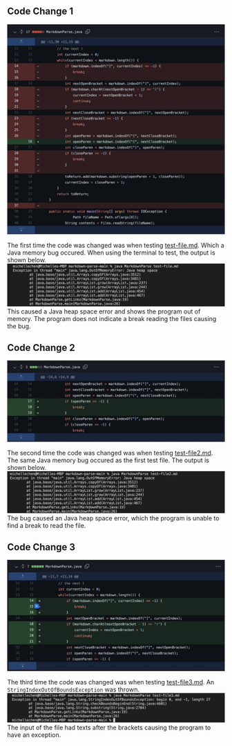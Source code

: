 ## Code Change 1
![Image](CodeChange1.jpg)

The first time the code was changed was when testing [test-file.md](https://github.com/Mchellei/markdown-parse/blob/bc1f8cfec85e6a63a52d54a223424dcd736bce99/test-file.md). Which a Java memory bug occured. When using the terminal to test, the output is shown below. ![Image](SymtomTestFile1.jpg) This caused a Java heap space error and shows the program out of memory. The program does not indicate a break reading the files causing the bug. 

## Code Change 2
![Image](CodeChange2.jpg)

The second time the code was changed was when testing [test-file2.md](https://github.com/Mchellei/markdown-parse/blob/bc1f8cfec85e6a63a52d54a223424dcd736bce99/test-file.md). The same Java memory bug occured as the first test file. The output is shown below. ![Image](SymptomTestFile2.jpg) The bug caused an Java heap space error, which the program is unable to find a break to read the file. 

## Code Change 3 
![Image](CodeChange3.jpg)

The third time the code was changed was when testing [test-file3.md](https://github.com/Mchellei/markdown-parse/blob/bc1f8cfec85e6a63a52d54a223424dcd736bce99/test-file.md). An `StringIndexOutOfBoundsException` was thrown. ![Image](SymptomTestFile3.jpg)
The input of the file had texts after the brackets causing the program to have an exception. 